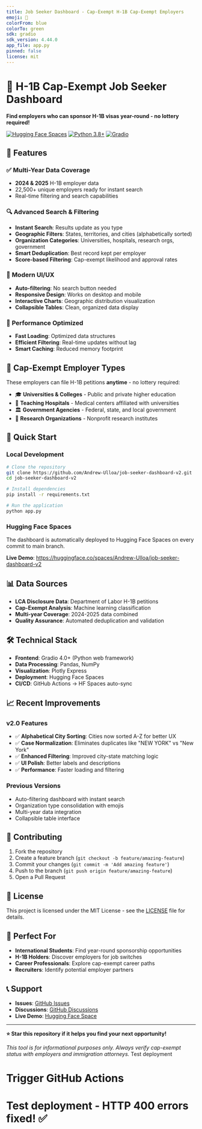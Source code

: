 ```yaml
---
title: Job Seeker Dashboard - Cap-Exempt H-1B Cap-Exempt Employers
emoji: 🎯
colorFrom: blue
colorTo: green
sdk: gradio
sdk_version: 4.44.0
app_file: app.py
pinned: false
license: mit
---
```


# 🎯 H-1B Cap-Exempt Job Seeker Dashboard

**Find employers who can sponsor H-1B visas year-round - no lottery required!**

[![Hugging Face Spaces](https://img.shields.io/badge/%F0%9F%A4%97%20Hugging%20Face-Spaces-blue)](https://huggingface.co/spaces/Andrew-Ulloa/job-seeker-dashboard-v2)
[![Python 3.8+](https://img.shields.io/badge/python-3.8+-blue.svg)](https://www.python.org/downloads/)
[![Gradio](https://img.shields.io/badge/gradio-4.0+-orange.svg)](https://gradio.app/)

## 🌟 Features

### ✅ **Multi-Year Data Coverage**

- **2024 & 2025** H-1B employer data
- 22,500+ unique employers ready for instant search
- Real-time filtering and search capabilities

### 🔍 **Advanced Search & Filtering**

- **Instant Search**: Results update as you type
- **Geographic Filters**: States, territories, and cities (alphabetically sorted)
- **Organization Categories**: Universities, hospitals, research orgs, government
- **Smart Deduplication**: Best record kept per employer
- **Score-based Filtering**: Cap-exempt likelihood and approval rates

### 🎨 **Modern UI/UX**

- **Auto-filtering**: No search button needed
- **Responsive Design**: Works on desktop and mobile
- **Interactive Charts**: Geographic distribution visualization
- **Collapsible Tables**: Clean, organized data display

### 🚀 **Performance Optimized**

- **Fast Loading**: Optimized data structures
- **Efficient Filtering**: Real-time updates without lag
- **Smart Caching**: Reduced memory footprint

## 🏢 Cap-Exempt Employer Types

These employers can file H-1B petitions **anytime** - no lottery required:

- 🎓 **Universities & Colleges** - Public and private higher education
- 🏥 **Teaching Hospitals** - Medical centers affiliated with universities
- 🏛️ **Government Agencies** - Federal, state, and local government
- 🔬 **Research Organizations** - Nonprofit research institutes

## 🚀 Quick Start

### Local Development

```bash
# Clone the repository
git clone https://github.com/Andrew-Ulloa/job-seeker-dashboard-v2.git
cd job-seeker-dashboard-v2

# Install dependencies
pip install -r requirements.txt

# Run the application
python app.py
```

### Hugging Face Spaces

The dashboard is automatically deployed to Hugging Face Spaces on every commit to main branch.

**Live Demo**: https://huggingface.co/spaces/Andrew-Ulloa/job-seeker-dashboard-v2

## 📊 Data Sources

- **LCA Disclosure Data**: Department of Labor H-1B petitions
- **Cap-Exempt Analysis**: Machine learning classification
- **Multi-year Coverage**: 2024-2025 data combined
- **Quality Assurance**: Automated deduplication and validation

## 🛠️ Technical Stack

- **Frontend**: Gradio 4.0+ (Python web framework)
- **Data Processing**: Pandas, NumPy
- **Visualization**: Plotly Express
- **Deployment**: Hugging Face Spaces
- **CI/CD**: GitHub Actions → HF Spaces auto-sync

## 📈 Recent Improvements

### v2.0 Features

- ✅ **Alphabetical City Sorting**: Cities now sorted A-Z for better UX
- ✅ **Case Normalization**: Eliminates duplicates like "NEW YORK" vs "New York"
- ✅ **Enhanced Filtering**: Improved city-state matching logic
- ✅ **UI Polish**: Better labels and descriptions
- ✅ **Performance**: Faster loading and filtering

### Previous Versions

- Auto-filtering dashboard with instant search
- Organization type consolidation with emojis
- Multi-year data integration
- Collapsible table interface

## 🤝 Contributing

1. Fork the repository
2. Create a feature branch (`git checkout -b feature/amazing-feature`)
3. Commit your changes (`git commit -m 'Add amazing feature'`)
4. Push to the branch (`git push origin feature/amazing-feature`)
5. Open a Pull Request

## 📝 License

This project is licensed under the MIT License - see the [LICENSE](LICENSE) file for details.

## 🎯 Perfect For

- **International Students**: Find year-round sponsorship opportunities
- **H-1B Holders**: Discover employers for job switches
- **Career Professionals**: Explore cap-exempt career paths
- **Recruiters**: Identify potential employer partners

## 📞 Support

- **Issues**: [GitHub Issues](https://github.com/Andrew-Ulloa/job-seeker-dashboard-v2/issues)
- **Discussions**: [GitHub Discussions](https://github.com/Andrew-Ulloa/job-seeker-dashboard-v2/discussions)
- **Live Demo**: [Hugging Face Space](https://huggingface.co/spaces/Andrew-Ulloa/job-seeker-dashboard-v2)

---

**⭐ Star this repository if it helps you find your next opportunity!**

_This tool is for informational purposes only. Always verify cap-exempt status with employers and immigration attorneys._
Test deployment

# Trigger GitHub Actions

# Test deployment - HTTP 400 errors fixed! ✅
